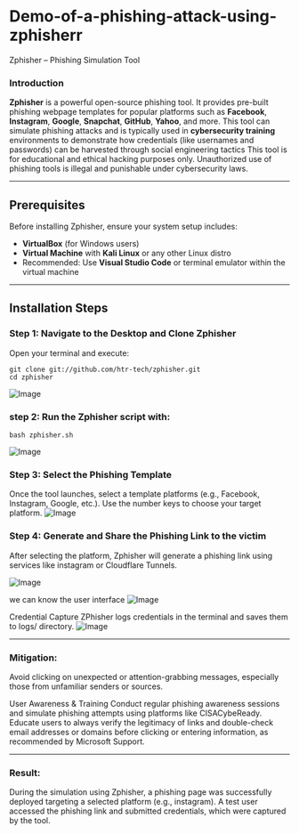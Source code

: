 # Demo-of-a-phishing-attack-using-zphisherr

 Zphisher – Phishing Simulation Tool

### Introduction

**Zphisher** is a powerful open-source phishing tool. It provides pre-built phishing webpage templates for popular platforms such as **Facebook**, **Instagram**, **Google**, **Snapchat**, **GitHub**, **Yahoo**, and more. This tool can simulate phishing attacks and is typically used in **cybersecurity training** environments to demonstrate how credentials (like usernames and passwords) can be harvested through social engineering tactics This tool is for educational and ethical hacking purposes only. Unauthorized use of phishing tools is illegal and punishable under cybersecurity laws.

---

##  Prerequisites

Before installing Zphisher, ensure your system setup includes:

- **VirtualBox** (for Windows users)
- **Virtual Machine** with **Kali Linux** or any other Linux distro
- Recommended: Use **Visual Studio Code** or terminal emulator within the virtual machine

---

##  Installation Steps

###  Step 1: Navigate to the Desktop and Clone Zphisher

Open your terminal and execute:

```cd Desktop
git clone git://github.com/htr-tech/zphisher.git
cd zphisher
```

![Image](https://github.com/user-attachments/assets/44d60c11-2310-4219-974e-a5138db6c41e)

### step 2: Run the Zphisher script with:
```
bash zphisher.sh
```
![Image](https://github.com/user-attachments/assets/506cbfd9-2cc2-4658-bb33-0d6fd65471b3)

### Step 3: Select the Phishing Template
Once the tool launches, select a template platforms (e.g., Facebook, Instagram, Google, etc.). Use the number keys to choose your target platform.
![Image](https://github.com/user-attachments/assets/a9708738-8282-4745-85e2-5765ba3b3974)


### Step 4: Generate and Share the Phishing Link to the victim
After selecting the platform, Zphisher will generate a phishing link using services like instagram or Cloudflare Tunnels.

![Image](https://github.com/user-attachments/assets/11a30919-14d6-43ad-be1b-7a61a8cc8a87)

we can know the user interface
![Image](https://github.com/user-attachments/assets/1ec19366-5df3-49cb-b943-e998c3486d03)


Credential Capture
ZPhisher logs credentials in the terminal and saves them to logs/ directory.
![Image](https://github.com/user-attachments/assets/e21e8e38-3458-4cca-b705-aef516623ed3)


---
### Mitigation:
Avoid clicking on unexpected or attention-grabbing messages, especially those from unfamiliar senders or sources.

 User Awareness & Training
Conduct regular phishing awareness sessions and simulate phishing attempts using platforms like CISACybeReady.
Educate users to always verify the legitimacy of links and double-check email addresses or domains before clicking or entering information, as recommended by Microsoft Support.

---
### Result:
During the simulation using Zphisher, a phishing page was successfully deployed targeting a selected platform (e.g., instagram). A test user accessed the phishing link and submitted credentials, which were captured by the tool.

